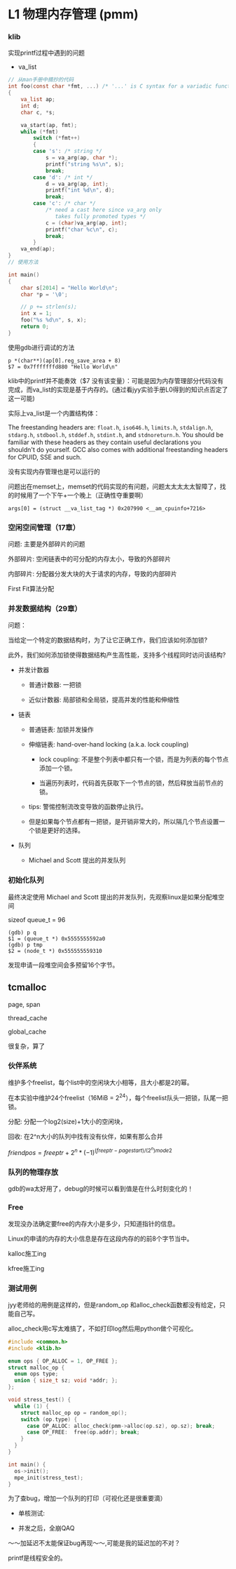 # L1 物理内存管理 (pmm)

### klib

实现printf过程中遇到的问题

- va_list

```c
// 从man手册中摘抄的代码
int foo(const char *fmt, ...) /* '...' is C syntax for a variadic function */
{
    va_list ap;
    int d;
    char c, *s;

    va_start(ap, fmt);
    while (*fmt)
        switch (*fmt++)
        {
        case 's': /* string */
            s = va_arg(ap, char *);
            printf("string %s\n", s);
            break;
        case 'd': /* int */
            d = va_arg(ap, int);
            printf("int %d\n", d);
            break;
        case 'c': /* char */
            /* need a cast here since va_arg only
               takes fully promoted types */
            c = (char)va_arg(ap, int);
            printf("char %c\n", c);
            break;
        }
    va_end(ap);
}
// 使用方法

int main()
{
    char s[2014] = "Hello World\n";
    char *p = '\0';

    // p += strlen(s);
    int x = 1;
    foo("%s %d\n", s, x);
    return 0;
}
```

使用gdb进行调试的方法

```gdb
p *(char**)(ap[0].reg_save_area + 8) 
$7 = 0x7fffffffd880 "Hello World\n"
```

klib中的printf并不能奏效（$7 没有该变量）：可能是因为内存管理部分代码没有完成，而va_list的实现是基于内存的。(通过看jyy实验手册L0得到的知识点否定了这一可能)

实际上va_list是一个内置结构体：

The freestanding headers are: `float.h`, `iso646.h`, `limits.h`, `stdalign.h`, `stdarg.h`, `stdbool.h`, `stddef.h`, `stdint.h`, and `stdnoreturn.h`. You should be familiar with these headers as they contain useful declarations you shouldn't do yourself. GCC also comes with additional freestanding headers for CPUID, SSE and such.

没有实现内存管理也是可以运行的

问题出在memset上，memset的代码实现的有问题，问题太太太太太智障了，找的时候用了一个下午+一个晚上（正确性夺重要啊）

```gdb
args[0] = (struct __va_list_tag *) 0x207990 <__am_cpuinfo+7216>
```

### 空闲空间管理（17章）

问题: 主要是外部碎片的问题

外部碎片: 空闲链表中的可分配的内存太小，导致的外部碎片

内部碎片: 分配器分发大块的大于请求的内存，导致的内部碎片

First Fit算法分配

### 并发数据结构（29章）

问题：

当给定一个特定的数据结构时，为了让它正确工作，我们应该如何添加锁?

此外，我们如何添加锁使得数据结构产生高性能，支持多个线程同时访问该结构?

- 并发计数器
  
  - 普通计数器: 一把锁
    
  - 近似计数器: 局部锁和全局锁，提高并发的性能和伸缩性
    
- 链表
  
  - 普通链表: 加锁并发操作
    
  - 伸缩链表: hand-over-hand locking (a.k.a. lock coupling)
    
    - lock coupling: 不是整个列表中都只有一个锁，而是为列表的每个节点添加一个锁。
      
    - 当遍历列表时，代码首先获取下一个节点的锁，然后释放当前节点的锁。
      
  - tips: 警惕控制流改变导致的函数停止执行。
    
  - 但是如果每个节点都有一把锁，是开销非常大的，所以隔几个节点设置一个锁是更好的选择。
    
- 队列
  
  - Michael and Scott 提出的并发队列

### 初始化队列

最终决定使用 Michael and Scott 提出的并发队列，先观察linux是如果分配堆空间

sizeof queue_t = 96

```gdb
(gdb) p q
$1 = (queue_t *) 0x5555555592a0
(gdb) p tmp
$2 = (node_t *) 0x555555559310
```

发现申请一段堆空间会多预留16个字节。

## tcmalloc

page, span

thread_cache

global_cache

很复杂，算了

### 伙伴系统

维护多个freelist，每个list中的空闲块大小相等，且大小都是2的幂。

在本实验中维护24个freelist（16MiB = $2^{24}$），每个freelist队头一把锁，队尾一把锁。

分配: 分配一个log2(size)+1大小的空闲块，

回收: 在2^n大小的队列中找有没有伙伴，如果有那么合并

 $friendpos = freeptr+2^n *(-1)^{{(freeptr - pagestart)/(2^n)mode2}}$

### 队列的物理存放

gdb的wa太好用了，debug的时候可以看到值是在什么时刻变化的！

### Free

发现没办法确定要free的内存大小是多少，只知道指针的信息。

Linux的申请的内存的大小信息是存在这段内存的的前8个字节当中。

kalloc施工ing

kfree施工ing

### 测试用例

jyy老师给的用例是这样的，但是random_op 和alloc_check函数都没有给定，只能自己写。

alloc_check用c写太难搞了，不如打印log然后用python做个可视化。

```c
#include <common.h>
#include <klib.h>

enum ops { OP_ALLOC = 1, OP_FREE };
struct malloc_op {
  enum ops type;
  union { size_t sz; void *addr; };
};

void stress_test() {
  while (1) {
    struct malloc_op op = random_op();
    switch (op.type) {
      case OP_ALLOC: alloc_check(pmm->alloc(op.sz), op.sz); break;
      case OP_FREE:  free(op.addr); break;
    }
  }
}

int main() {
  os->init();
  mpe_init(stress_test);
}
```

为了查bug，增加一个队列的打印（可视化还是很重要滴）

- 单核测试:
  
- 并发之后，全崩QAQ
  

 ～～加延迟不太能保证bug再现～～,可能是我的延迟加的不对？

 printf是线程安全的。